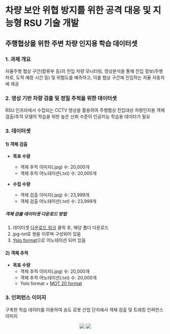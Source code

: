# 차량 보안 위협 방지를 위한 공격 대응 및 지능형 RSU 기술 개발
## 주행협상을 위한 주변 차량 인지용 학습 데이터셋

### 1. 과제 개요
자율주행 협상 구간(합류부 등)의 진입 차량 모니터링, 영상분석을 통해 진입 정보(주행차로, 도착 예정 시간 등) 및 위험도를 예측하고, 이를 협상 구간에 진입하는 자율 자동차에 제공

### 2. 영상 기반 차량 검출 및 정밀 추적을 위한 데이터셋
RSU 인프라에서 수집되는 CCTV 영상을 활용하여 주행협상 진입대상 차량인지용 객체검출/추적 모델의 학습을 위한 높은 신뢰 수준의 인공지능 학습용 데이터가 필요

### 3. 데이터셋
#### 1) 객체 검출

+ **목표 수량**
  + 객체 추적 이미지(.jpg) 수: 20,000개
  + 객체 추적 어노테이션(.txt) 수: 20,000개

+ **수집 수량**
  * 객체 검출 이미지(.jpg) 수: 23,999개
  * 객체 검출 어노테이션(.txt) 수: 23,999개

##### 객체 검출 데이터셋 다운로드 방법
1. 데이터셋 [다운로드 링크](http://gofile.me/5iKaJ/j6eBc30QI) 클릭 후, 해당 폴더 다운로드
2. jpg-txt로 쌍을 이루며 구성되어 있음
3. [Yolo format](https://arxiv.org/pdf/1506.02640.pdf)으로 어노테이션 되어 있음

#### 2) 객체 추적
+ **목표 수량**
  * 객체 추적 이미지(.jpg) 수: 20,000개
  * 객체 추적 어노테이션(.txt) 수: 20,000개
  * Yolo format + [MOT 20 format](https://arxiv.org/pdf/2003.09003.pdf)

### 3. 인퍼런스 이미지
구축한 학습 데이터를 이용하여 송도 로봇 산업 단지에서 객체 검출 및 트래킹 인퍼런스 이미지
<p align="center">
<img src=https://user-images.githubusercontent.com/46466469/142800515-d96e57f7-fc21-4371-92f9-2836039c6c85.png>
<img src=https://user-images.githubusercontent.com/46466469/142800546-04a4687a-2665-47c1-ba7a-9f2ae34a94e7.png>
</p>

